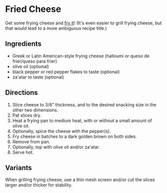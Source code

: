 # Fried Cheese

Get some frying cheese and [fry it](https://www.thespruceeats.com/fried-halloumi-cheese-meze-1705293)!  (It's even easier to grill frying cheese, but that would lead to a more ambiguous recipe title.)

## Ingredients

* Greek or Latin American-style frying cheese (halloumi or queso de frier/queso para frier)
* olive oil (optional)
* black pepper or red pepper flakes to taste (optional)
* za'atar to taste (optional)

## Directions

1. Slice cheese to 3/8" thickness, and to the desired snacking size in the other two dimensions.
2. Pat slices dry.
2. Heat a frying pan to medium heat, with or without a small amount of olive oil.
3. Optionally, spice the cheese with the pepper(s).
4. Fry cheese in batches to a dark golden brown on both sides.
5. Remove from pan.
6. Optionally, top with olive oil and/or za'atar.
7. Serve hot.

## Variants

When grilling frying cheese, use a thin mesh screen and/or cut the slices larger and/or thicker for stability.

